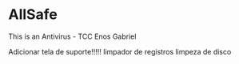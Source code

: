 # AllSafe
This is an Antivirus - TCC Enos Gabriel


Adicionar tela de suporte!!!!!
limpador de registros
limpeza de disco
